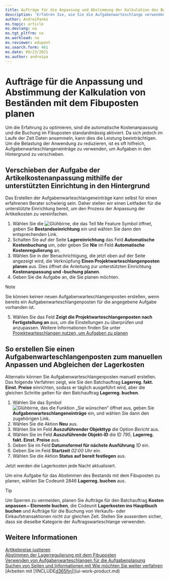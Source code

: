 ```yaml
---
title: Aufträge für die Anpassung und Abstimmung der Kalkulation des Bestands einplanen
description: 'Erfahren Sie, wie Sie die Aufgabenwarteschlange verwenden können, um die Aufgaben zum Anpassen der Lagerkosten oder zum Abstimmen der Kosten mit dem Fibuposten in den Hintergrund zu verlagern. Angenommen, Ihr Unternehmen führt viele Aufgaben aus oder verarbeitet viele Transaktionen.'
author: AndreiPanko
ms.topic: article
ms.devlang: na
ms.tgt_pltfrm: na
ms.workload: na
ms.reviewer: edupont
ms.search.form: 461
ms.date: 09/23/2021
ms.author: andreipa
---
```

# Aufträge für die Anpassung und Abstimmung der Kalkulation von Beständen mit dem Fibuposten planen

Um die Erfahrung zu optimieren, sind die automatische Kostenanpassung und die Buchung im Fibuposten standardmässig aktiviert. Da sich jedoch im Laufe der Zeit Daten ansammeln, kann dies die Leistung beeinträchtigen. Um die Belastung der Anwendung zu reduzieren, ist es oft hilfreich, Aufgabenwarteschlangeneinträge zu verwenden, um Aufgaben in den Hintergrund zu verschieben.

## Verschieben der Aufgabe der Artikelkostenanpassung mithilfe der unterstützten Einrichtung in den Hintergrund

Das Erstellen der Aufgabenwarteschlangeneinträge kann selbst für einen erfahrenen Berater schwierig sein. Daher stellen wir einen Leitfaden für die unterstützte Einrichtung bereit, um den Prozess der Anpassung der Artikelkosten zu vereinfachen.  

1. Wählen Sie die ![Glühbirne, die das Tell Me Feature](media/ui-search/search_small.png "Tell me-Funktion") Symbol öffnet, geben Sie **Bestandseinrichtung** ein und wählen Sie dann den entsprechenden Link.  
2. Schalten Sie auf der Seite **Lagereinrichtung** das Feld **Automatische Kostenbuchung** um, oder geben Sie **Nie** im Feld **Automatische Kostenregulierung** an.  
3. Wählen Sie in der Benachrichtigung, die jetzt oben auf der Seite angezeigt wird, die Verknüpfung **Einen Projektwarteschlangenposten planen** aus. Dies öffnet die Anleitung zur unterstützten Einrichtung **Kostenanpassung und -buchung planen**.  
4. Geben Sie die Aufgabe an, die Sie planen möchten.  

  > [!NOTE]
  > Sie können keinen neuen Aufgabenwarteschlangenposten erstellen, wenn bereits ein Aufgabenwarteschlangenposten für die angegebene Aufgabe vorhanden ist.

5. Wählen Sie das Feld **Zeigt die Projektwarteschlangenposten nach Fertigstellung an** aus, um die Einstellungen zu überprüfen und anzupassen. Weitere Informationen finden Sie unter [Projektwarteschlangen nutzen, um Aufgaben zu planen](admin-job-queues-schedule-tasks.md)  

## So erstellen Sie einen Aufgabenwarteschlangenposten zum manuellen Anpassen und Abgleichen der Lagerkosten

Alternativ können Sie Aufgabenwarteschlangenposten manuell erstellen. Das folgende Verfahren zeigt, wie Sie den Batchauftrag **Lagerreg. fakt. Einst. Preise** einrichten, sodass er täglich ausgeführt wird, aber die gleichen Schritte gelten für den Batchauftrag **Lagerreg. buchen**.  

1. Wählen Sie das Symbol ![Glühbirne, das die Funktion „Sie wünschen“ öffnet](media/ui-search/search_small.png "Tell me-Funktion") aus, geben Sie **Aufgabenwarteschlangeneinträge** ein, und wählen Sie dann den zugehörigen Link.  
2. Wählen Sie die Aktion **Neu** aus.  
3. Wählen Sie im Feld **Auszuführender Objekttyp** die Option *Bericht* aus.  
4. Wählen Sie im Feld **Auszuführende Objekt-ID** die ID *795*, **Lagerreg. fakt. Einst. Preise** aus.  
5. Geben Sie im Feld **Datumsformel für nächste Ausführung** *1D* ein.
6. Geben Sie im Feld **Startzeit** *02:00 Uhr* ein.
7. Wählen Sie die Aktion **Status auf bereit festlegen** aus.

Jetzt werden die Lagerkosten jede Nacht aktualisiert.  

Um eine Aufgabe für das Abstimmen des Bestands mit dem Fibuposten zu planen, wählen Sie Codeunit 2846 **Lagerreg. buchen** aus.

> [!TIP]
> Um Sperren zu vermeiden, planen Sie Aufträge für den Batchauftrag **Kosten anpassen – Elemente buchen**, die Codeunit **Lagerkosten ins Hauptbuch buchen** und Aufträge für die Buchung von Verkaufs- oder Einkaufstransaktionen nicht zur gleichen Zeit. Stellen Sie ausserdem sicher, dass sie dieselbe Kategorie der Auftragswarteschlange verwenden.

## Weitere Informationen

[Artikelpreise justieren](inventory-how-adjust-item-costs.md)  
[Abstimmen der Lagerregulierung mit dem Fibuposten](finance-how-to-post-inventory-costs-to-the-general-ledger.md)  
[Verwenden von Aufgabenwarteschlangen für die Aufgabenplanung](admin-job-queues-schedule-tasks.md)  
[Suchen von Seiten und Informationen mit Wie möchten Sie weiter verfahren](ui-search.md)  
[Arbeiten mit [!INCLUDE[d365fin](includes/d365fin_md.md)]](ui-work-product.md)  
